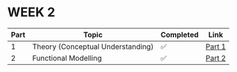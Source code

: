 # WEEK 2

| Part | Topic | Completed | Link |
|-----|-------|-----------|------|
| 1 | Theory (Conceptual Understanding) | ✅ | [Part 1](https://github.com/SanskarJain1009/RISC_V_Chip/tree/main/week_2/Theory_Conceptual_Understanding) |
| 2 | Functional Modelling | ✅ | [Part 2](https://github.com/SanskarJain1009/RISC_V_Chip/tree/main/week_2/Functional_Modelling) |



